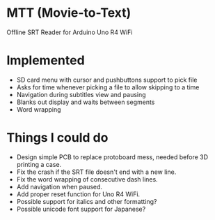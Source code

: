 # MTT (Movie-to-Text)
Offline SRT Reader for Arduino Uno R4 WiFi

# Implemented
- SD card menu with cursor and pushbuttons support to pick file
- Asks for time whenever picking a file to allow skipping to a time
- Navigation during subtitles view and pausing
- Blanks out display and waits between segments
- Word wrapping

# Things I could do
- Design simple PCB to replace protoboard mess, needed before 3D printing a case.
- Fix the crash if the SRT file doesn't end with a new line.
- Fix the word wrapping of consecutive dash lines.
- Add navigation when paused.
- Add proper reset function for Uno R4 WiFi.
- Possible support for italics and other formatting?
- Possible unicode font support for Japanese?

